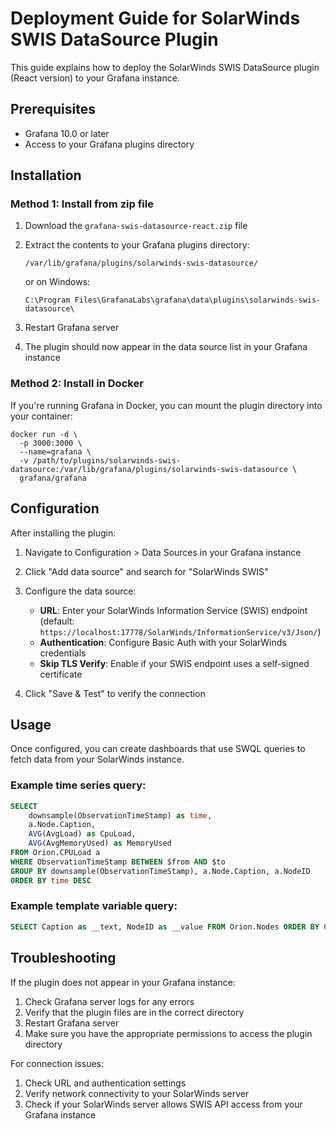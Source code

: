 # Deployment Guide for SolarWinds SWIS DataSource Plugin

This guide explains how to deploy the SolarWinds SWIS DataSource plugin (React version) to your Grafana instance.

## Prerequisites

- Grafana 10.0 or later
- Access to your Grafana plugins directory

## Installation

### Method 1: Install from zip file

1. Download the `grafana-swis-datasource-react.zip` file
2. Extract the contents to your Grafana plugins directory:
   ```
   /var/lib/grafana/plugins/solarwinds-swis-datasource/
   ```
   or on Windows:
   ```
   C:\Program Files\GrafanaLabs\grafana\data\plugins\solarwinds-swis-datasource\
   ```

3. Restart Grafana server
4. The plugin should now appear in the data source list in your Grafana instance

### Method 2: Install in Docker

If you're running Grafana in Docker, you can mount the plugin directory into your container:

```
docker run -d \
  -p 3000:3000 \
  --name=grafana \
  -v /path/to/plugins/solarwinds-swis-datasource:/var/lib/grafana/plugins/solarwinds-swis-datasource \
  grafana/grafana
```

## Configuration

After installing the plugin:

1. Navigate to Configuration > Data Sources in your Grafana instance
2. Click "Add data source" and search for "SolarWinds SWIS"
3. Configure the data source:
   - **URL**: Enter your SolarWinds Information Service (SWIS) endpoint (default: `https://localhost:17778/SolarWinds/InformationService/v3/Json/`)
   - **Authentication**: Configure Basic Auth with your SolarWinds credentials
   - **Skip TLS Verify**: Enable if your SWIS endpoint uses a self-signed certificate

4. Click "Save & Test" to verify the connection

## Usage

Once configured, you can create dashboards that use SWQL queries to fetch data from your SolarWinds instance.

### Example time series query:
```sql
SELECT
    downsample(ObservationTimeStamp) as time,
    a.Node.Caption,
    AVG(AvgLoad) as CpuLoad,
    AVG(AvgMemoryUsed) as MemoryUsed
FROM Orion.CPULoad a
WHERE ObservationTimeStamp BETWEEN $from AND $to
GROUP BY downsample(ObservationTimeStamp), a.Node.Caption, a.NodeID
ORDER BY time DESC
```

### Example template variable query:
```sql
SELECT Caption as __text, NodeID as __value FROM Orion.Nodes ORDER BY Caption
```

## Troubleshooting

If the plugin does not appear in your Grafana instance:
1. Check Grafana server logs for any errors
2. Verify that the plugin files are in the correct directory
3. Restart Grafana server
4. Make sure you have the appropriate permissions to access the plugin directory

For connection issues:
1. Check URL and authentication settings
2. Verify network connectivity to your SolarWinds server
3. Check if your SolarWinds server allows SWIS API access from your Grafana instance